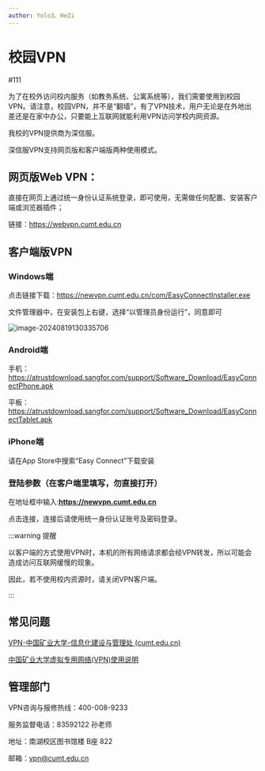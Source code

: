 ```yaml
---
author: Yolo3、HeZi
---
```


# 校园VPN

#111

为了在校外访问校内服务（如教务系统、公寓系统等），我们需要使用到校园VPN。请注意，校园VPN，并不是“翻墙”，有了VPN技术，用户无论是在外地出差还是在家中办公，只要能上互联网就能利用VPN访问学校内网资源。

我校的VPN提供商为深信服。

深信服VPN支持网页版和客户端版两种使用模式。


## 网页版Web VPN：

直接在网页上通过统一身份认证系统登录，即可使用，无需做任何配置、安装客户端或浏览器插件；

链接：https://webvpn.cumt.edu.cn



## 客户端版VPN

### Windows端

点击链接下载：https://newvpn.cumt.edu.cn/com/EasyConnectInstaller.exe

文件管理器中，在安装包上右键，选择“以管理员身份运行”，同意即可

![image-20240819130335706](https://s2.loli.net/2024/08/19/9YxlMFQHWTaXbK3.png)

### Android端

手机：https://atrustdownload.sangfor.com/support/Software_Download/EasyConnectPhone.apk

平板：https://atrustdownload.sangfor.com/support/Software_Download/EasyConnectTablet.apk

### iPhone端

请在App Store中搜索“Easy Connect”下载安装


### 登陆参数（在客户端里填写，勿直接打开）

在地址框中输入:**https://newvpn.cumt.edu.cn**

点击连接，连接后请使用统一身份认证账号及密码登录。

:::warning 提醒

以客户端的方式使用VPN时，本机的所有网络请求都会经VPN转发，所以可能会造成访问互联网缓慢的现象。

因此，若不使用校内资源时，请关闭VPN客户端。

:::

## 常见问题

[VPN-中国矿业大学-信息化建设与管理处 (cumt.edu.cn)](https://nic.cumt.edu.cn/fwzn/VPN.htm#Q1)

[中国矿业大学虚拟专用网络(VPN)使用说明](https://www.cumt.edu.cn/a8/b4/c19686a567476/page.htm)

## 管理部门

VPN咨询与报修热线：400-008-9233

服务监督电话：83592122  孙老师

地址：南湖校区图书馆楼 B座 822

邮箱：vpn@cumt.edu.cn


